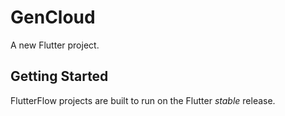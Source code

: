 # GenCloud

A new Flutter project.

## Getting Started

FlutterFlow projects are built to run on the Flutter _stable_ release.
